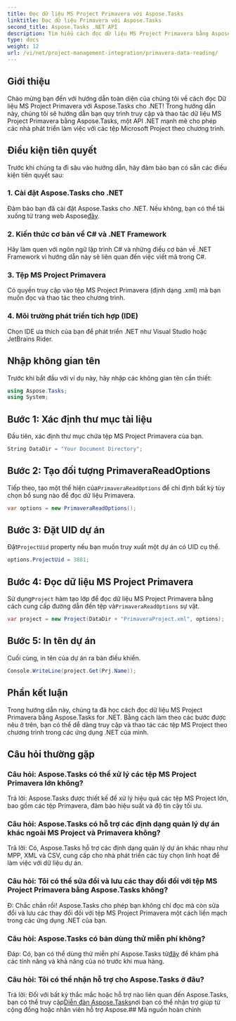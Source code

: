 ```yaml
---
title: Đọc dữ liệu MS Project Primavera với Aspose.Tasks
linktitle: Đọc dữ liệu Primavera với Aspose.Tasks
second_title: Aspose.Tasks .NET API
description: Tìm hiểu cách đọc dữ liệu MS Project Primavera bằng Aspose.Tasks for .NET. Hướng dẫn từng bước với các ví dụ về mã.
type: docs
weight: 12
url: /vi/net/project-management-integration/primavera-data-reading/
---
```

## Giới thiệu
Chào mừng bạn đến với hướng dẫn toàn diện của chúng tôi về cách đọc Dữ liệu MS Project Primavera với Aspose.Tasks cho .NET! Trong hướng dẫn này, chúng tôi sẽ hướng dẫn bạn quy trình truy cập và thao tác dữ liệu MS Project Primavera bằng Aspose.Tasks, một API .NET mạnh mẽ cho phép các nhà phát triển làm việc với các tệp Microsoft Project theo chương trình.
## Điều kiện tiên quyết
Trước khi chúng ta đi sâu vào hướng dẫn, hãy đảm bảo bạn có sẵn các điều kiện tiên quyết sau:
### 1. Cài đặt Aspose.Tasks cho .NET
 Đảm bảo bạn đã cài đặt Aspose.Tasks cho .NET. Nếu không, bạn có thể tải xuống từ trang web Aspose[đây](https://releases.aspose.com/tasks/net/).
### 2. Kiến thức cơ bản về C# và .NET Framework
Hãy làm quen với ngôn ngữ lập trình C# và những điều cơ bản về .NET Framework vì hướng dẫn này sẽ liên quan đến việc viết mã trong C#.
### 3. Tệp MS Project Primavera
Có quyền truy cập vào tệp MS Project Primavera (định dạng .xml) mà bạn muốn đọc và thao tác theo chương trình.
### 4. Môi trường phát triển tích hợp (IDE)
Chọn IDE ưa thích của bạn để phát triển .NET như Visual Studio hoặc JetBrains Rider.

## Nhập không gian tên
Trước khi bắt đầu với ví dụ này, hãy nhập các không gian tên cần thiết:
```csharp
using Aspose.Tasks;
using System;

```

## Bước 1: Xác định thư mục tài liệu
Đầu tiên, xác định thư mục chứa tệp MS Project Primavera của bạn.
```csharp
String DataDir = "Your Document Directory";
```
## Bước 2: Tạo đối tượng PrimaveraReadOptions
 Tiếp theo, tạo một thể hiện của`PrimaveraReadOptions` để chỉ định bất kỳ tùy chọn bổ sung nào để đọc dữ liệu Primavera.
```csharp
var options = new PrimaveraReadOptions();
```
## Bước 3: Đặt UID dự án
 Đặt`ProjectUid` property nếu bạn muốn truy xuất một dự án có UID cụ thể.
```csharp
options.ProjectUid = 3881;
```
## Bước 4: Đọc dữ liệu MS Project Primavera
 Sử dụng`Project` hàm tạo lớp để đọc dữ liệu MS Project Primavera bằng cách cung cấp đường dẫn đến tệp và`PrimaveraReadOptions` sự vật.
```csharp
var project = new Project(DataDir + "PrimaveraProject.xml", options);
```
## Bước 5: In tên dự án
Cuối cùng, in tên của dự án ra bàn điều khiển.
```csharp
Console.WriteLine(project.Get(Prj.Name));
```

## Phần kết luận
Trong hướng dẫn này, chúng ta đã học cách đọc dữ liệu MS Project Primavera bằng Aspose.Tasks for .NET. Bằng cách làm theo các bước được nêu ở trên, bạn có thể dễ dàng truy cập và thao tác các tệp MS Project theo chương trình trong các ứng dụng .NET của mình.
## Câu hỏi thường gặp
### Câu hỏi: Aspose.Tasks có thể xử lý các tệp MS Project Primavera lớn không?
Trả lời: Aspose.Tasks được thiết kế để xử lý hiệu quả các tệp MS Project lớn, bao gồm các tệp Primavera, đảm bảo hiệu suất và độ tin cậy tối ưu.
### Câu hỏi: Aspose.Tasks có hỗ trợ các định dạng quản lý dự án khác ngoài MS Project và Primavera không?
Trả lời: Có, Aspose.Tasks hỗ trợ các định dạng quản lý dự án khác nhau như MPP, XML và CSV, cung cấp cho nhà phát triển các tùy chọn linh hoạt để làm việc với dữ liệu dự án.
### Câu hỏi: Tôi có thể sửa đổi và lưu các thay đổi đối với tệp MS Project Primavera bằng Aspose.Tasks không?
Đ: Chắc chắn rồi! Aspose.Tasks cho phép bạn không chỉ đọc mà còn sửa đổi và lưu các thay đổi đối với tệp MS Project Primavera một cách liền mạch trong các ứng dụng .NET của bạn.
### Câu hỏi: Aspose.Tasks có bản dùng thử miễn phí không?
 Đáp: Có, bạn có thể dùng thử miễn phí Aspose.Tasks từ[đây](https://releases.aspose.com/) để khám phá các tính năng và khả năng của nó trước khi mua hàng.
### Câu hỏi: Tôi có thể nhận hỗ trợ cho Aspose.Tasks ở đâu?
 Trả lời: Đối với bất kỳ thắc mắc hoặc hỗ trợ nào liên quan đến Aspose.Tasks, bạn có thể truy cập[Diễn đàn Aspose.Tasks](https://forum.aspose.com/c/tasks/15)nơi bạn có thể nhận trợ giúp từ cộng đồng hoặc nhân viên hỗ trợ Aspose.## Mã nguồn hoàn chỉnh